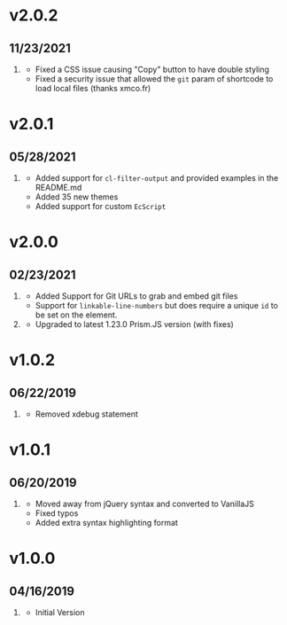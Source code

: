 # v2.0.2
## 11/23/2021

1. [](#bugfix)
   * Fixed a CSS issue causing "Copy" button to have double styling
   * Fixed a security issue that allowed the `git` param of shortcode to load local files (thanks xmco.fr)

# v2.0.1
## 05/28/2021

1. [](#new)
    * Added support for `cl-filter-output` and provided examples in the README.md
    * Added 35 new themes
    * Added support for custom `EcScript`  

# v2.0.0
## 02/23/2021

1. [](#new)
    * Added Support for Git URLs to grab and embed git files
    * Support for `linkable-line-numbers` but does require a unique `id` to be set on the element.
1. [](#improved)
    * Upgraded to latest 1.23.0 Prism.JS version (with fixes)

# v1.0.2
## 06/22/2019

1. [](#bugfix)
    * Removed xdebug statement

# v1.0.1
## 06/20/2019

1. [](#improved)
    * Moved away from jQuery syntax and converted to VanillaJS
    * Fixed typos
    * Added extra syntax highlighting format

# v1.0.0
## 04/16/2019

1. [](#new)
    * Initial Version
